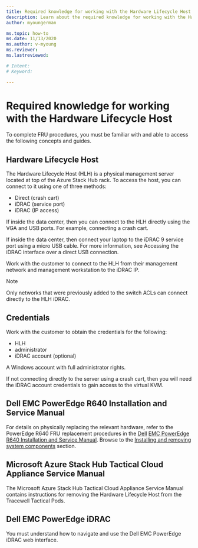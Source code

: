 ```yaml
---
title: Required knowledge for working with the Hardware Lifecycle Host
description: Learn about the required knowledge for working with the Hardware Lifecycle Host
author: myoungerman

ms.topic: how-to
ms.date: 11/13/2020
ms.author: v-myoung
ms.reviewer: 
ms.lastreviewed: 

# Intent: 
# Keyword: 

---
```


# Required knowledge for working with the Hardware Lifecycle Host

To complete FRU procedures, you must be familiar with and able to
access the following concepts and guides.

## Hardware Lifecycle Host

The Hardware Lifecycle Host (HLH) is a physical management server
located at top of the Azure Stack Hub rack. To access the host, you
can connect to it using one of three methods:

* Direct (crash cart)
* iDRAC (service port)
* iDRAC (IP access)

If inside the data center, then you can connect to the HLH directly
using the VGA and USB ports. For example, connecting a crash cart.

If inside the data center, then connect your laptop to the iDRAC 9
service port using a micro USB cable. For more information, see Accessing the iDRAC interface over a direct USB connection.

Work with the customer to connect to the HLH from their management
network and management workstation to the iDRAC IP.

> [!NOTE]
> Only networks that
were previously added to the switch ACLs can connect directly to the
HLH iDRAC.

## Credentials

Work with the customer to obtain the credentials for the following:

* HLH
* administrator
* iDRAC account (optional)

A Windows account with full administrator rights.

If not connecting directly to the server using a crash cart, then you
will need the iDRAC account credentials to gain access to the virtual
KVM.

## Dell EMC PowerEdge R640 Installation and Service Manual

For details on physically replacing the relevant hardware, refer to
the PowerEdge R640 FRU replacement procedures in the
[Dell](https://www.dell.com/support/manuals/us/en/04/poweredge-r640/per640_ism_pub/dell-emc-poweredge-r640-overview?guid=guid-f39be9ba-158c-45e3-b8b1-f07bb750d6d4)
[EMC PowerEdge R640 Installation and Service
Manual](https://www.dell.com/support/manuals/us/en/04/poweredge-r640/per640_ism_pub/dell-emc-poweredge-r640-overview?guid=guid-f39be9ba-158c-45e3-b8b1-f07bb750d6d4).
Browse to the [Installing and removing system
components](https://www.dell.com/support/manuals/us/en/04/poweredge-r640/per640_ism_pub/installing-and-removing-system-components?guid=guid-5a5943c4-fe26-4faa-a10c-2afa4c1993ff&lang=en-us)
section.

## Microsoft Azure Stack Hub Tactical Cloud Appliance Service Manual

The Microsoft Azure Stack Hub Tactical Cloud Appliance Service Manual
contains instructions for removing the Hardware Lifecycle Host from
the Tracewell Tactical Pods.

## Dell EMC PowerEdge iDRAC

You must understand how to navigate and use the Dell EMC PowerEdge
iDRAC web interface.

